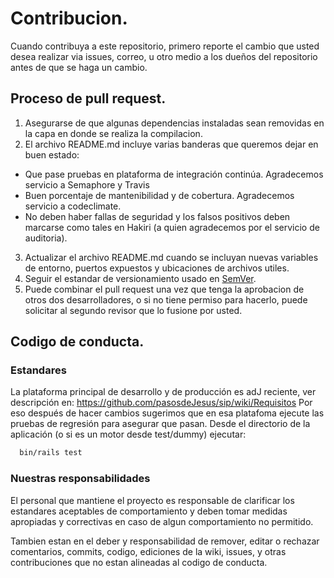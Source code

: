 # Contribucion.

Cuando contribuya a este repositorio, primero reporte el cambio que usted desea realizar via issues, correo, u otro medio a los dueños del repositorio antes de que se haga un cambio.

## Proceso de pull request.

1. Asegurarse de que algunas dependencias instaladas sean removidas en la capa en donde se realiza la compilacion. 
2. El archivo README.md incluye varias banderas que queremos dejar en buen estado:
- Que pase pruebas en plataforma de integración continúa. Agradecemos servicio a Semaphore y Travis
- Buen porcentaje de mantenibilidad y de cobertura. Agradecemos servicio a codeclimate.
- No deben haber fallas de seguridad y los falsos positivos deben marcarse como tales en Hakiri (a quien agradecemos por el servicio de auditoria).
3. Actualizar el archivo README.md cuando se incluyan nuevas variables de entorno, puertos expuestos y ubicaciones de archivos utiles.
4. Seguir el estandar de versionamiento usado en [SemVer](http://semver.org/).
5. Puede combinar el pull request una vez que tenga la aprobacion de otros dos desarrolladores, o si no tiene permiso para hacerlo, puede solicitar al segundo revisor que lo fusione por usted.

## Codigo de conducta.

### Estandares

La plataforma principal de desarrollo y de producción es adJ reciente, ver descripción en: https://github.com/pasosdeJesus/sip/wiki/Requisitos Por eso después de hacer cambios sugerimos que en esa platafoma ejecute las pruebas de regresión para asegurar que pasan. Desde el directorio de la aplicación (o si es un motor desde test/dummy) ejecutar:

```sh
  bin/rails test
```


### Nuestras responsabilidades

El personal que mantiene el proyecto es responsable de clarificar los estandares aceptables de comportamiento y deben tomar medidas apropiadas y correctivas en caso de algun comportamiento no permitido.

Tambien estan en el deber y responsabilidad de remover, editar o rechazar comentarios, commits, codigo, ediciones de la wiki, issues, y otras contribuciones que no estan alineadas al codigo de conducta.


